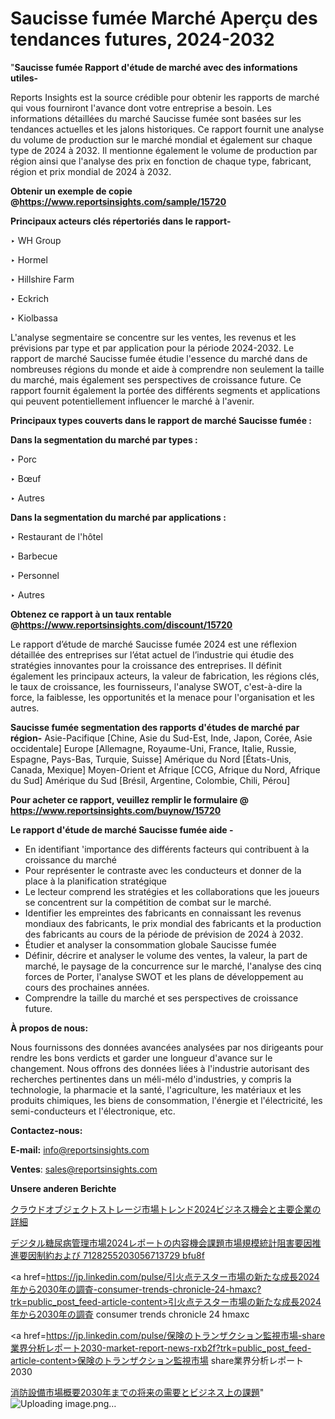 # Saucisse fumée Marché Aperçu des tendances futures, 2024-2032

"<strong>Saucisse fumée Rapport d'étude de marché avec des informations utiles-</strong>

Reports Insights est la source crédible pour obtenir les rapports de marché qui vous fourniront l'avance dont votre entreprise a besoin. Les informations détaillées du marché Saucisse fumée sont basées sur les tendances actuelles et les jalons historiques. Ce rapport fournit une analyse du volume de production sur le marché mondial et également sur chaque type de 2024 à 2032. Il mentionne également le volume de production par région ainsi que l'analyse des prix en fonction de chaque type, fabricant, région et prix mondial de 2024 à 2032.

<strong><b>Obtenir un exemple de copie @</b></strong><a href=https://www.reportsinsights.com/sample/15720><strong><b>https://www.reportsinsights.com/sample/15720</b></strong></a>

<b>Principaux acteurs clés répertoriés dans le rapport-</b>

<b> </b>‣ WH Group

‣ Hormel

‣ Hillshire Farm

‣ Eckrich

‣ Kiolbassa

L'analyse segmentaire se concentre sur les ventes, les revenus et les prévisions par type et par application pour la période 2024-2032. Le rapport de marché Saucisse fumée étudie l'essence du marché dans de nombreuses régions du monde et aide à comprendre non seulement la taille du marché, mais également ses perspectives de croissance future. Ce rapport fournit également la portée des différents segments et applications qui peuvent potentiellement influencer le marché à l'avenir.

<strong>Principaux types couverts dans le rapport de marché Saucisse fumée :</strong>

<strong>Dans la segmentation du marché par types :</strong>

‣ Porc

‣ Bœuf

‣ Autres

<strong>Dans la segmentation du marché par applications :</strong>

‣ Restaurant de l'hôtel

‣ Barbecue

‣ Personnel

‣ Autres

<strong><b>Obtenez ce rapport à un taux rentable @</b></strong><a href=https://www.reportsinsights.com/discount/15720><strong><b>https://www.reportsinsights.com/discount/15720</b></strong></a>

Le rapport d’étude de marché Saucisse fumée 2024 est une réflexion détaillée des entreprises sur l’état actuel de l’industrie qui étudie des stratégies innovantes pour la croissance des entreprises. Il définit également les principaux acteurs, la valeur de fabrication, les régions clés, le taux de croissance, les fournisseurs, l'analyse SWOT, c'est-à-dire la force, la faiblesse, les opportunités et la menace pour l'organisation et les autres.

<strong>Saucisse fumée segmentation des rapports d'études de marché par région-</strong>
Asie-Pacifique [Chine, Asie du Sud-Est, Inde, Japon, Corée, Asie occidentale]
Europe [Allemagne, Royaume-Uni, France, Italie, Russie, Espagne, Pays-Bas, Turquie, Suisse]
Amérique du Nord [États-Unis, Canada, Mexique]
Moyen-Orient et Afrique [CCG, Afrique du Nord, Afrique du Sud]
Amérique du Sud [Brésil, Argentine, Colombie, Chili, Pérou]

<strong>Pour acheter ce rapport, veuillez remplir le formulaire @   <a href=https://www.reportsinsights.com/buynow/15720>https://www.reportsinsights.com/buynow/15720</a></strong>

<strong>Le rapport d'étude de marché Saucisse fumée aide -</strong>
<ul>
  <li>En identifiant 'importance des différents facteurs qui contribuent à la croissance du marché</li>
  <li>Pour représenter le contraste avec les conducteurs et donner de la place à la planification stratégique</li>
  <li>Le lecteur comprend les stratégies et les collaborations que les joueurs se concentrent sur la compétition de combat sur le marché.</li>
  <li>Identifier les empreintes des fabricants en connaissant les revenus mondiaux des fabricants, le prix mondial des fabricants et la production des fabricants au cours de la période de prévision de 2024 à 2032.</li>
  <li>Étudier et analyser la consommation globale Saucisse fumée</li>
  <li>Définir, décrire et analyser le volume des ventes, la valeur, la part de marché, le paysage de la concurrence sur le marché, l'analyse des cinq forces de Porter, l'analyse SWOT et les plans de développement au cours des prochaines années.</li>
  <li>Comprendre la taille du marché et ses perspectives de croissance future.</li>
</ul>
<strong>À propos de nous:</strong>

Nous fournissons des données avancées analysées par nos dirigeants pour rendre les bons verdicts et garder une longueur d'avance sur le changement. Nous offrons des données liées à l'industrie autorisant des recherches pertinentes dans un méli-mélo d'industries, y compris la technologie, la pharmacie et la santé, l'agriculture, les matériaux et les produits chimiques, les biens de consommation, l'énergie et l'électricité, les semi-conducteurs et l'électronique, etc.

<strong>Contactez-nous:</strong>

<strong>E-mail:</strong> <a href=mailto:info@reportsinsights.com>info@reportsinsights.com</a>

<strong>Ventes</strong>: <a href=mailto:sales@reportsinsights.com>sales@reportsinsights.com</a>

<strong>Unsere anderen Berichte</strong>

<a href=https://www.linkedin.com/pulse/クラウドオブジェクトストレージ市場トレンド2024ビジネス機会と主要企業の詳細-reportsinsights-pvt-ltd-nk3df/>クラウドオブジェクトストレージ市場トレンド2024ビジネス機会と主要企業の詳細</a>

<a href=https://www.linkedin.com/pulse/デジタル糖尿病管理市場2024レポートの内容機会課題市場規模統計阻害要因推進要因制約および-7128255203056713729-bfu8f/>デジタル糖尿病管理市場2024レポートの内容機会課題市場規模統計阻害要因推進要因制約および 7128255203056713729 bfu8f</a>

<a href=https://jp.linkedin.com/pulse/引火点テスター市場の新たな成長2024年から2030年の調査-consumer-trends-chronicle-24-hmaxc?trk=public_post_feed-article-content>引火点テスター市場の新たな成長2024年から2030年の調査 consumer trends chronicle 24 hmaxc</a>

<a href=https://jp.linkedin.com/pulse/保険のトランザクション監視市場-share業界分析レポート2030-market-report-news-rxb2f?trk=public_post_feed-article-content>保険のトランザクション監視市場 share業界分析レポート2030</a>

<a href=https://www.linkedin.com/pulse/消防設備市場概要2030年までの将来の需要とビジネス上の課題-reports-insights-expert-bgtaf/>消防設備市場概要2030年までの将来の需要とビジネス上の課題</a>"
![Uploading image.png…]()
